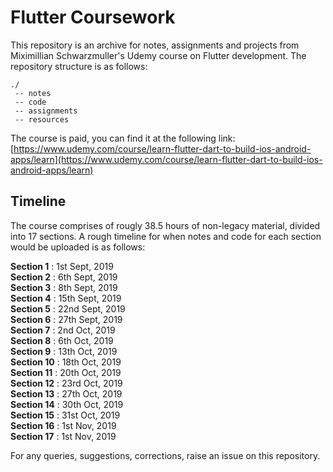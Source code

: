 # Flutter Coursework

This repository is an archive for notes, assignments and projects from Miximillian Schwarzmuller's Udemy course on Flutter development. The repository structure is as follows:
```
./
 -- notes
 -- code
 -- assignments
 -- resources
```
The course is paid, you can find it at the following link:
[https://www.udemy.com/course/learn-flutter-dart-to-build-ios-android-apps/learn](https://www.udemy.com/course/learn-flutter-dart-to-build-ios-android-apps/learn)
 
## Timeline

The course comprises of rougly 38.5 hours of non-legacy material, divided into 17 sections. A rough timeline for when notes and code for each section would be uploaded is as follows:

**Section 1** : 1st Sept, 2019  
**Section 2** : 6th Sept, 2019  
**Section 3** : 8th Sept, 2019  
**Section 4** : 15th Sept, 2019  
**Section 5** : 22nd Sept, 2019  
**Section 6** : 27th Sept, 2019  
**Section 7** : 2nd Oct, 2019  
**Section 8** : 6th Oct, 2019  
**Section 9** : 13th Oct, 2019  
**Section 10** : 18th Oct, 2019  
**Section 11** : 20th Oct, 2019  
**Section 12** : 23rd Oct, 2019  
**Section 13** : 27th Oct, 2019  
**Section 14** : 30th Oct, 2019  
**Section 15** : 31st Oct, 2019  
**Section 16** : 1st Nov, 2019  
**Section 17** : 1st Nov, 2019  

For any queries, suggestions, corrections, raise an issue on this repository.
 
